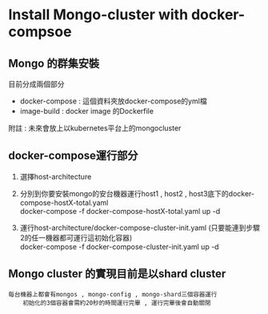 Install Mongo-cluster with docker-compsoe
======
Mongo 的群集安裝
------
目前分成兩個部分
* docker-compose : 這個資料夾放docker-compose的yml檔
* image-build : docker image 的Dockerfile

附註 : 未來會放上以kubernetes平台上的mongocluster

docker-compose運行部分
------
1. 選擇host-architecture
2. 分別到你要安裝mongo的安台機器運行host1 , host2 , host3底下的docker-compose-hostX-total.yaml <br>
docker-compose -f docker-compose-hostX-total.yaml up -d
    
3. 運行host-architecture/docker-compose-cluster-init.yaml (只要能連到步驟2的任一機器都可運行這初始化容器)<br>
    docker-compose -f docker-compose-cluster-init.yaml up -d
    

Mongo cluster 的實現目前是以shard cluster
------
    每台機器上都會有mongos , mongo-config , mongo-shard三個容器運行
        初始化的3個容器會需約20秒的時間運行完畢 , 運行完畢後會自動關閉
